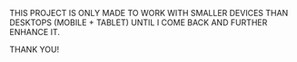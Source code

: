 THIS PROJECT IS ONLY MADE TO WORK WITH SMALLER DEVICES THAN DESKTOPS (MOBILE + TABLET) UNTIL I COME BACK AND FURTHER ENHANCE IT.

THANK YOU!
